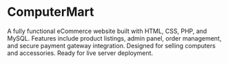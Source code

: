 # ComputerMart
A fully functional eCommerce website built with HTML, CSS, PHP, and MySQL. Features include product listings, admin panel, order management, and secure payment gateway integration. Designed for selling computers and accessories. Ready for live server deployment.
